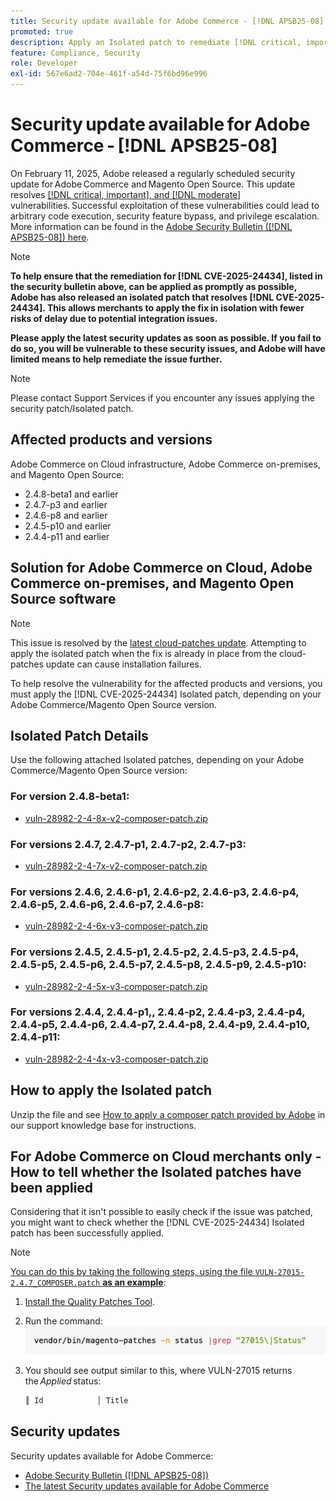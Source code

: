 ```yaml
---
title: Security update available for Adobe Commerce - [!DNL APSB25-08]
promoted: true
description: Apply an Isolated patch to remediate [!DNL critical, important, and moderate vulnerabilities] for Adobe Commerce 2.4.8-beta1, 2.4.7-p3, 2.4.6-p8, 2.4.5-p10, 2.4.4-p11, and earlier versions.
feature: Compliance, Security
role: Developer
exl-id: 567e6ad2-704e-461f-a54d-75f6bd96e996
---
```

# Security update available for Adobe Commerce - [!DNL APSB25-08]

On February 11, 2025, Adobe released a regularly scheduled security update for Adobe Commerce and Magento Open Source. This update resolves [[!DNL critical, important], and [!DNL moderate]](https://helpx.adobe.com/security/severity-ratings.html) vulnerabilities. Successful exploitation of these vulnerabilities could lead to arbitrary code execution, security feature bypass, and privilege escalation. More information can be found in the [Adobe Security Bulletin ([!DNL APSB25-08]) here](https://helpx.adobe.com/security/products/magento/apsb25-08.html).  

>[!NOTE]
>
>**To help ensure that the remediation for [!DNL CVE-2025-24434], listed in the security bulletin above, can be applied as promptly as possible, Adobe has also released an isolated patch that resolves [!DNL CVE-2025-24434]. This allows merchants to apply the fix in isolation with fewer risks of delay due to potential integration issues.** 

**Please apply the latest security updates as soon as possible. If you fail to do so, you will be vulnerable to these security issues, and Adobe will have limited means to help remediate the issue further.**

>[!NOTE]
>
>Please contact Support Services if you encounter any issues applying the security patch/Isolated patch.
 
## Affected products and versions

Adobe Commerce on Cloud infrastructure, Adobe Commerce on-premises, and Magento Open Source:

* 2.4.8-beta1 and earlier
* 2.4.7-p3 and earlier
* 2.4.6-p8 and earlier
* 2.4.5-p10 and earlier
* 2.4.4-p11 and earlier

## Solution for Adobe Commerce on Cloud, Adobe Commerce on-premises, and Magento Open Source software

>[!NOTE]
>
>This issue is resolved by the [latest cloud-patches update](https://experienceleague.adobe.com/en/docs/commerce-on-cloud/user-guide/release-notes/cloud-patches#latest). Attempting to apply the isolated patch when the fix is already in place from the cloud-patches update can cause installation failures. 

To help resolve the vulnerability for the affected products and versions, you must apply the [!DNL CVE-2025-24434] Isolated patch, depending on your Adobe Commerce/Magento Open Source version.

## Isolated Patch Details

Use the following attached Isolated patches, depending on your Adobe Commerce/Magento Open Source version:

### For version 2.4.8-beta1:

* [vuln-28982-2-4-8x-v2-composer-patch.zip](assets/vuln-28982-2-4-8x-v2-composer-patch.zip)

### For versions 2.4.7, 2.4.7-p1, 2.4.7-p2, 2.4.7-p3:

* [vuln-28982-2-4-7x-v2-composer-patch.zip](assets/vuln-28982-2-4-7x-v2-composer-patch.zip)

### For versions 2.4.6, 2.4.6-p1, 2.4.6-p2, 2.4.6-p3, 2.4.6-p4, 2.4.6-p5, 2.4.6-p6, 2.4.6-p7, 2.4.6-p8:

* [vuln-28982-2-4-6x-v3-composer-patch.zip](assets/vuln-28982-2-4-6x-v3-composer-patch.zip)

### For versions 2.4.5, 2.4.5-p1, 2.4.5-p2, 2.4.5-p3, 2.4.5-p4, 2.4.5-p5, 2.4.5-p6, 2.4.5-p7, 2.4.5-p8, 2.4.5-p9, 2.4.5-p10:

* [vuln-28982-2-4-5x-v3-composer-patch.zip](assets/vuln-28982-2-4-5x-v3-composer-patch.zip)

### For versions 2.4.4, 2.4.4-p1,, 2.4.4-p2, 2.4.4-p3, 2.4.4-p4, 2.4.4-p5, 2.4.4-p6, 2.4.4-p7, 2.4.4-p8, 2.4.4-p9, 2.4.4-p10, 2.4.4-p11:

* [vuln-28982-2-4-4x-v3-composer-patch.zip](assets/vuln-28982-2-4-4x-v3-composer-patch.zip)


## How to apply the Isolated patch

Unzip the file and see [How to apply a composer patch provided by Adobe](https://experienceleague.adobe.com/docs/commerce-knowledge-base/kb/how-to/how-to-apply-a-composer-patch-provided-by-magento.html) in our support knowledge base for instructions.

## For Adobe Commerce on Cloud merchants only - How to tell whether the Isolated patches have been applied

Considering that it isn't possible to easily check if the issue was patched, you might want to check whether the [!DNL CVE-2025-24434] Isolated patch has been successfully applied. 

>[!NOTE]
>
><u>You can do this by taking the following steps, using the file `VULN-27015-2.4.7_COMPOSER.patch` **as an example**</u>:

1. [Install the Quality Patches Tool](https://experienceleague.adobe.com/docs/commerce-operations/tools/quality-patches-tool/usage.html).
1. Run the command:<br>
 ![cve-2024-34102-tell-if-patch-applied-code](assets/cve-2024-34102-tell-if-patch-applied-code.png)
1. You should see output similar to this, where VULN-27015 returns the *Applied* status:

    ```bash
    ║ Id            │ Title                                                        │ Category        │ Origin                 │ Status      │ Details                                          ║ ║ N/A           │ ../m2-hotfixes/VULN-27015-2.4.7_COMPOSER_patch.patch      │ Other           │ Local                  │ Applied     │ Patch type: Custom                                
    ```

<!-- For Step 2:
     ```bash
    vendor/bin/magento-patches -n status |grep "27015\|Status"
     ```
-->

## Security updates

Security updates available for Adobe Commerce:

* [Adobe Security Bulletin ([!DNL APSB25-08])](https://helpx.adobe.com/security/products/magento/apsb25-08.html)
* [The latest Security updates available for Adobe Commerce](https://helpx.adobe.com/security/products/magento.html)
